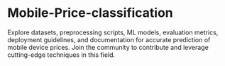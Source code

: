 # Mobile-Price-classification
Explore datasets, preprocessing scripts, ML models, evaluation metrics, deployment guidelines, and documentation for accurate prediction of mobile device prices. Join the community to contribute and leverage cutting-edge techniques in this field.
